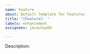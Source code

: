 ```yaml
---
name: Feature
about: Default Template for Features
title: "[Feature]: "
labels: enhancement
assignees: jmcauley04

---
```


Description:
